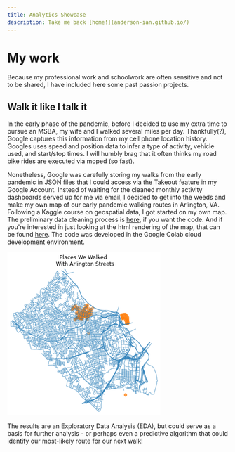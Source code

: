 ```yaml
---
title: Analytics Showcase
description: Take me back [home!](anderson-ian.github.io/)
---
```

# My work

Because my professional work and schoolwork are often sensitive and not to be shared, I have included here some past passion projects.

## Walk it like I talk it

In the early phase of the pandemic, before I decided to use my extra time to pursue an MSBA, my wife and I walked several miles per day. Thankfully(?), Google captures this information from my cell phone location history. Googles uses speed and position data to infer a type of activity, vehicle used, and start/stop times. I will humbly brag that it often thinks my road bike rides are executed via moped (so fast). 

Nonetheless, Google was carefully storing my walks from the early pandemic in JSON files that I could access via the Takeout feature in my Google Account. Instead of waiting for the cleaned monthly activity dashboards served up for me via email, I decided to get into the weeds and make my own map of our early pandemic walking routes in Arlington, VA. Following a Kaggle course on geospatial data, I got started on my own map. The preliminary data cleaning process is [here](Test.ipynb), if you want the code. And if you're interested in just looking at the html rendering of the map, that can be found [here](Test.html). The code was developed in the Google Colab cloud development environment.

![Map](map.png)

The results are an Exploratory Data Analysis (EDA), but could serve as a basis for further analysis - or perhaps even a predictive algorithm that could identify our most-likely route for our next walk!
